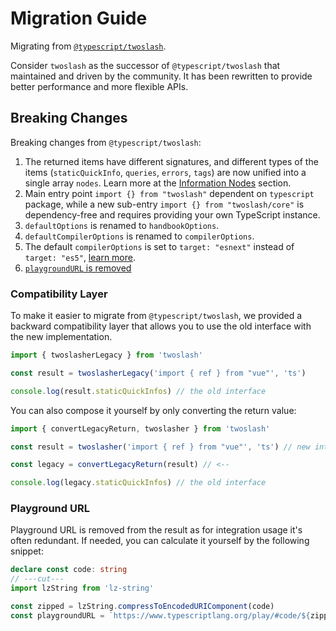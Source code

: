 # Migration Guide

Migrating from [`@typescript/twoslash`](https://github.com/microsoft/TypeScript-Website/tree/v2/packages/ts-twoslasher).

Consider `twoslash` as the successor of `@typescript/twoslash` that maintained and driven by the community. It has been rewritten to provide better performance and more flexible APIs.

## Breaking Changes

Breaking changes from `@typescript/twoslash`:

1. The returned items have different signatures, and different types of the items (`staticQuickInfo`, `queries`, `errors`, `tags`) are now unified into a single array `nodes`. Learn more at the [Information Nodes](#information-nodes) section.
2. Main entry point `import {} from "twoslash"` dependent on `typescript` package, while a new sub-entry `import {} from "twoslash/core"` is dependency-free and requires providing your own TypeScript instance.
3. `defaultOptions` is renamed to `handbookOptions`.
4. `defaultCompilerOptions` is renamed to `compilerOptions`.
5. The default `compilerOptions` is set to `target: "esnext"` instead of `target: "es5"`, [learn more](https://github.com/twoslashes/twoslash/blob/main/packages/twoslash/src/defaults.ts).
5. [`playgroundURL` is removed](#playground-url)

### Compatibility Layer

To make it easier to migrate from `@typescript/twoslash`, we provided a backward compatibility layer that allows you to use the old interface with the new implementation.

```ts twoslash
import { twoslasherLegacy } from 'twoslash'

const result = twoslasherLegacy('import { ref } from "vue"', 'ts')

console.log(result.staticQuickInfos) // the old interface
```

You can also compose it yourself by only converting the return value:

```ts twoslash
import { convertLegacyReturn, twoslasher } from 'twoslash'

const result = twoslasher('import { ref } from "vue"', 'ts') // new interface

const legacy = convertLegacyReturn(result) // <--

console.log(legacy.staticQuickInfos) // the old interface
```

### Playground URL

Playground URL is removed from the result as for integration usage it's often redundant. If needed, you can calculate it yourself by the following snippet:

```ts twoslash
declare const code: string
// ---cut---
import lzString from 'lz-string'

const zipped = lzString.compressToEncodedURIComponent(code)
const playgroundURL = `https://www.typescriptlang.org/play/#code/${zipped}`
```
